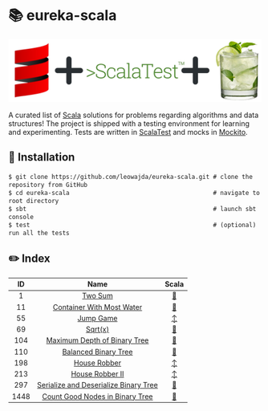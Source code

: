 # :books: eureka-scala

![banner](./docs/banner.png "eureka-scala")

A curated list of [Scala](https://scala-lang.org/) solutions for problems regarding algorithms and data structures! The project is shipped with a testing environment for learning and experimenting.
Tests are written in [ScalaTest](https://www.scalatest.org/) and mocks in [Mockito](https://www.scalatest.org/plus/mockito).

## :pushpin: Installation

```shell
$ git clone https://github.com/leowajda/eureka-scala.git # clone the repository from GitHub
$ cd eureka-scala                                        # navigate to root directory
$ sbt                                                    # launch sbt console
$ test                                                   # (optional) run all the tests
```

## :pencil2: Index
|  ID  |                                                     Name                                                      |                                                                Scala                                                                 |
|:----:|:-------------------------------------------------------------------------------------------------------------:|:------------------------------------------------------------------------------------------------------------------------------------:|
|  1   |                               [Two Sum](https://leetcode.com/problems/two-sum/)                               |    [:arrows_counterclockwise:](https://github.com/leowajda/eureka-scala/blob/master/src/main/scala/array/recursive/LC_0001.scala)    |
|  11  |             [Container With Most Water](https://leetcode.com/problems/container-with-most-water/)             |    [:arrows_counterclockwise:](https://github.com/leowajda/eureka-scala/blob/master/src/main/scala/array/recursive/LC_0011.scala)    |
|  55  |                             [Jump Game](https://leetcode.com/problems/jump-game/)                             |         [:arrow_up_down:](https://github.com/leowajda/eureka-scala/blob/master/src/main/scala/array/iterative/LC_0055.scala)         |
|  69  |                                [Sqrt(x)](https://leetcode.com/problems/sqrtx/)                                |    [:arrows_counterclockwise:](https://github.com/leowajda/eureka-scala/blob/master/src/main/scala/array/recursive/LC_0069.scala)    |
| 104  |          [Maximum Depth of Binary Tree](https://leetcode.com/problems/maximum-depth-of-binary-tree/)          | [:arrows_counterclockwise:](https://github.com/leowajda/eureka-scala/blob/master/src/main/scala/binary_tree/recursive/LC_0104.scala) |
| 110  |                  [Balanced Binary Tree](https://leetcode.com/problems/balanced-binary-tree/)                  | [:arrows_counterclockwise:](https://github.com/leowajda/eureka-scala/blob/master/src/main/scala/binary_tree/recursive/LC_0110.scala) |
| 198  |                          [House Robber](https://leetcode.com/problems/house-robber/)                          |         [:arrow_up_down:](https://github.com/leowajda/eureka-scala/blob/master/src/main/scala/array/iterative/LC_0198.scala)         |
| 213  |                       [House Robber II](https://leetcode.com/problems/house-robber-ii/)                       |         [:arrow_up_down:](https://github.com/leowajda/eureka-scala/blob/master/src/main/scala/array/iterative/LC_0213.scala)         |
| 297  | [Serialize and Deserialize Binary Tree](https://leetcode.com/problems/serialize-and-deserialize-binary-tree/) | [:arrows_counterclockwise:](https://github.com/leowajda/eureka-scala/blob/master/src/main/scala/binary_tree/recursive/LC_0297.scala) |
| 1448 |       [Count Good Nodes in Binary Tree](https://leetcode.com/problems/count-good-nodes-in-binary-tree/)       | [:arrows_counterclockwise:](https://github.com/leowajda/eureka-scala/blob/master/src/main/scala/binary_tree/recursive/LC_1448.scala) |